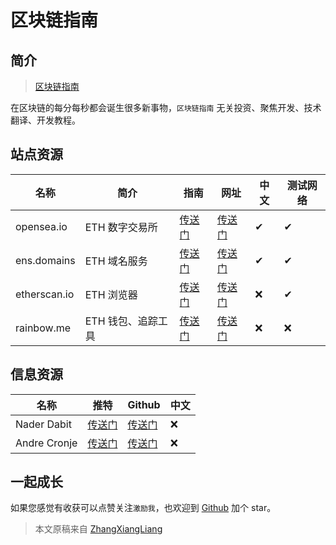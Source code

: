 # 区块链指南

## 简介

> [区块链指南](https://github.com/zhangxiangliang/blockchain-101)

在区块链的每分每秒都会诞生很多新事物，`区块链指南` 无关投资、聚焦开发、技术翻译、开发教程。

## 站点资源

| 名称         | 简介               | 指南                                   | 网址                            | 中文 | 测试网络 |
| ------------ | ------------------ | -------------------------------------- | ------------------------------- | ---- | -------- |
| opensea.io   | ETH 数字交易所     | [传送门](./posts/site/opensea.io.md)   | [传送门](https://opensea.io/)   | ✔    | ✔        |
| ens.domains  | ETH 域名服务       | [传送门](./posts/site/ens.domains.md)  | [传送门](https://ens.domains/)  | ✔    | ✔        |
| etherscan.io | ETH 浏览器         | [传送门](./posts/site/etherscan.io.md) | [传送门](https://etherscan.io/) | ❌   | ✔        |
| rainbow.me   | ETH 钱包、追踪工具 | [传送门](./posts/site/rainbow.me.md)   | [传送门](https://rainbow.me/)   | ❌   | ❌       |

## 信息资源

| 名称         | 推特                                          | Github                                   | 中文 |
| ------------ | --------------------------------------------- | ---------------------------------------- | ---- |
| Nader Dabit  | [传送门](https://twitter.com/dabit3)          | [传送门](https://github.com/dabit3)      | ❌   |
| Andre Cronje | [传送门](https://twitter.com/AndreCronjeTech) | [传送门](https://github.com/andrecronje) | ❌   |

## 一起成长

如果您感觉有收获可以点赞关注`激励我`，也欢迎到 [Github](https://github.com/zhangxiangliang/blockchain-101) 加个 star。

> 本文原稿来自 [ZhangXiangLiang](https://github.com/zhangxiangliang)
